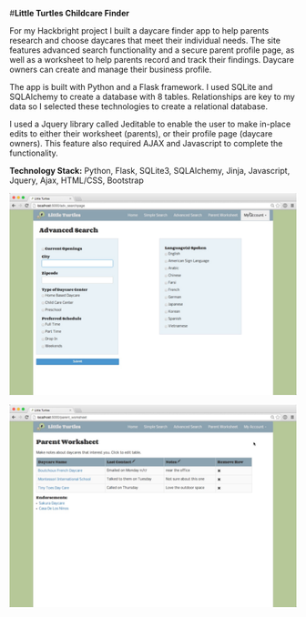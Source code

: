 #<strong>Little Turtles Childcare Finder</strong>

For my Hackbright project I built a daycare finder app to help parents research and choose daycares that meet their individual needs. The site features advanced search functionality and a secure parent profile page, as well as a worksheet to help parents record and track their findings. Daycare owners can create and manage their business profile. 

The app is built with Python and a Flask framework. I used SQLite and SQLAlchemy to create a database with 8 tables. Relationships are key to my data so I selected these technologies to create a relational database. 

I used a Jquery library called Jeditable to enable the user to make in-place edits to either their worksheet (parents), or their profile page (daycare owners). This feature also required AJAX and Javascript to complete the functionality. 

<strong>Technology Stack:</strong>
Python, Flask, SQLite3, SQLAlchemy, Jinja, Javascript, Jquery, Ajax, HTML/CSS, Bootstrap


![image](static/img/adv_search.jpg)

![image](static/img/par_worksheet.jpg)



